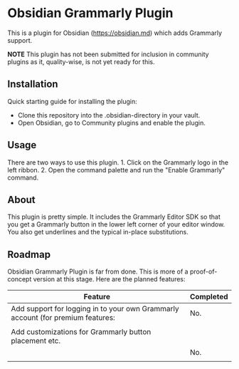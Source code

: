 # Obsidian Grammarly Plugin 

This is a plugin for Obsidian (https://obsidian.md) which adds Grammarly support.


**NOTE** This plugin has not been submitted for inclusion in community plugins as it, quality-wise, is not yet ready for this.

## Installation 

Quick starting guide for installing the plugin:
- Clone this repository into the .obsidian-directory in your vault.
- Open Obsidian, go to Community plugins and enable the plugin.

## Usage

There are two ways to use this plugin.
1.
Click on the Grammarly logo in the left ribbon.
2.
Open the command palette and run the "Enable Grammarly" command.

## About
This plugin is pretty simple.
It includes the Grammarly Editor SDK so that you get a Grammarly button in the lower left corner of your editor window.
You also get underlines and the typical in-place substitutions.

## Roadmap
Obsidian Grammarly Plugin is far from done.
This is more of a proof-of-concept version at this stage.
Here are the planned features:

| Feature                                                                         | Completed |
|---------------------------------------------------------------------------------|-----------|
| Add support for logging in to your own Grammarly account (for premium features: | No.
      |
| Add customizations for Grammarly button placement etc.
                         | No.
      |
